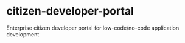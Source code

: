 # citizen-developer-portal
Enterprise citizen developer portal for low-code/no-code application development
